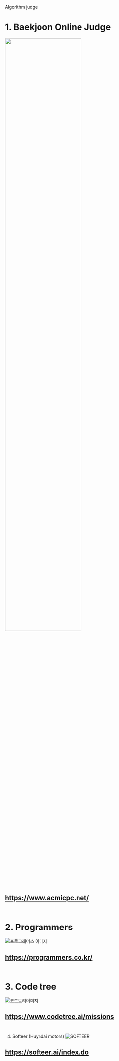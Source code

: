 Algorithm judge

# 1. Baekjoon Online Judge
<img src = "[Your Image Addr](https://user-images.githubusercontent.com/89365465/235429136-e1fc76ec-e57a-4502-b337-781e11c16fa7.png)" width="70%" height="70%">

https://www.acmicpc.net/ <br><br>
--------------------------------------------------------------------------------------------------------------------------------
# 2. Programmers
![프로그래머스 이미지](https://user-images.githubusercontent.com/89365465/235429139-9bd47282-b61b-45aa-a672-61c54fe0a370.jpeg)

https://programmers.co.kr/ <br><br>
--------------------------------------------------------------------------------------------------------------------------------
# 3. Code tree
![코드트리이미지](https://user-images.githubusercontent.com/89365465/235429143-3ecdf851-3df2-4adb-b19a-69c57d52095b.jpg)

https://www.codetree.ai/missions <br><br>
--------------------------------------------------------------------------------------------------------------------------------
4. Softeer (Huyndai motors)
![SOFTEER](https://user-images.githubusercontent.com/89365465/235429146-d2bf5b01-72fc-4af8-8de6-db90899e475a.png)

https://softeer.ai/index.do<br><br>
--------------------------------------------------------------------------------------------------------------------------------




